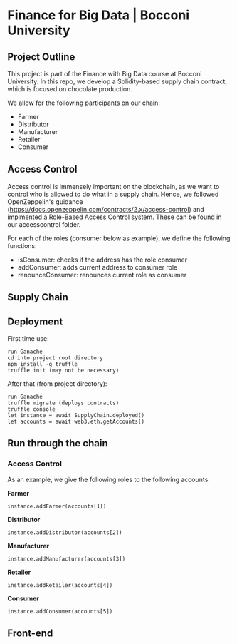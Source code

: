 # Finance for Big Data | Bocconi University

## Project Outline
This project is part of the Finance with Big Data course at Bocconi University. In this repo, we develop a Solidity-based supply chain contract, which is focused on chocolate production. 

We allow for the following participants on our chain: 
- Farmer
- Distributor
- Manufacturer
- Retailer
- Consumer

## Access Control

Access control is immensely important on the blockchain, as we want to control who is allowed to do what in a supply chain. Hence, we followed OpenZeppelin's guidance (https://docs.openzeppelin.com/contracts/2.x/access-control) and implmented a Role-Based Access Control system. These can be found in our accesscontrol folder.

For each of the roles (consumer below as example), we define the following functions:
- isConsumer: checks if the address has the role consumer
- addConsumer: adds current address to consumer role
- renounceConsumer: renounces current role as consumer

## Supply Chain

## Deployment
First time use:
```
run Ganache
cd into project root directory
npm install -g truffle
truffle init (may not be necessary)
```
After that (from project directory):
```
run Ganache
truffle migrate (deploys contracts)
truffle console
let instance = await SupplyChain.deployed()
let accounts = await web3.eth.getAccounts()
```
## Run through the chain
### Access Control
As an example, we give the following roles to the following accounts.

**Farmer**
```
instance.addFarmer(accounts[1])
```
**Distributor**
```
instance.addDistributor(accounts[2])
```
**Manufacturer**
```
instance.addManufacturer(accounts[3])
```
**Retailer**
```
instance.addRetailer(accounts[4])
```
**Consumer**
```
instance.addConsumer(accounts[5])
```





## Front-end
